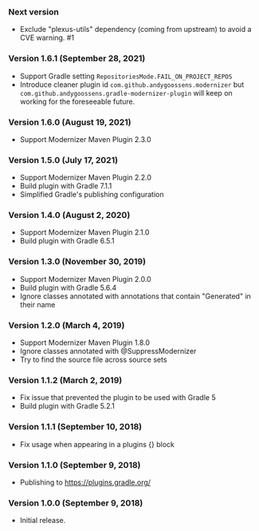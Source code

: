 ### Next version

* Exclude "plexus-utils" dependency (coming from upstream) to avoid a CVE
  warning. #1

### Version 1.6.1 (September 28, 2021)

* Support Gradle setting `RepositoriesMode.FAIL_ON_PROJECT_REPOS`
* Introduce cleaner plugin id `com.github.andygoossens.modernizer` but
  `com.github.andygoossens.gradle-modernizer-plugin` will keep on working for
  the foreseeable future.

### Version 1.6.0 (August 19, 2021)

* Support Modernizer Maven Plugin 2.3.0

### Version 1.5.0 (July 17, 2021)

* Support Modernizer Maven Plugin 2.2.0
* Build plugin with Gradle 7.1.1
* Simplified Gradle's publishing configuration

### Version 1.4.0 (August 2, 2020)

* Support Modernizer Maven Plugin 2.1.0
* Build plugin with Gradle 6.5.1

### Version 1.3.0 (November 30, 2019)

* Support Modernizer Maven Plugin 2.0.0
* Build plugin with Gradle 5.6.4
* Ignore classes annotated with annotations that contain "Generated" in their
  name

### Version 1.2.0 (March 4, 2019)

* Support Modernizer Maven Plugin 1.8.0
* Ignore classes annotated with @SuppressModernizer
* Try to find the source file across source sets

### Version 1.1.2 (March 2, 2019)

* Fix issue that prevented the plugin to be used with Gradle 5
* Build plugin with Gradle 5.2.1

### Version 1.1.1 (September 10, 2018)

* Fix usage when appearing in a plugins {} block

### Version 1.1.0 (September 9, 2018)

* Publishing to https://plugins.gradle.org/

### Version 1.0.0 (September 9, 2018)

* Initial release.
